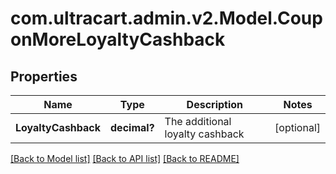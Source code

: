 # com.ultracart.admin.v2.Model.CouponMoreLoyaltyCashback
## Properties

Name | Type | Description | Notes
------------ | ------------- | ------------- | -------------
**LoyaltyCashback** | **decimal?** | The additional loyalty cashback | [optional] 


[[Back to Model list]](../README.md#documentation-for-models) [[Back to API list]](../README.md#documentation-for-api-endpoints) [[Back to README]](../README.md)

